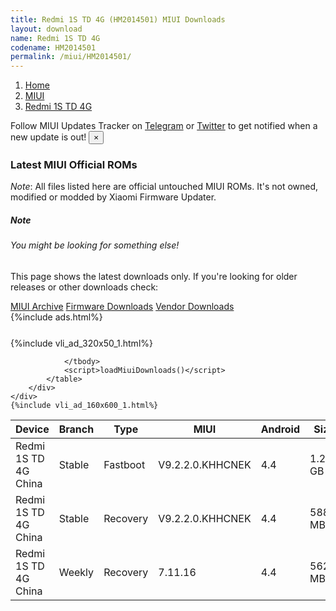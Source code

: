 ```yaml
---
title: Redmi 1S TD 4G (HM2014501) MIUI Downloads
layout: download
name: Redmi 1S TD 4G
codename: HM2014501
permalink: /miui/HM2014501/
---
```

<nav aria-label="breadcrumb">
    <ol class="breadcrumb">
        <li class="breadcrumb-item"><a href="/">Home</a></li>
        <li class="breadcrumb-item"><a href="/miui/">MIUI</a></li>
        <li class="breadcrumb-item active" aria-current="page"><a href="/miui/HM2014501/">Redmi 1S TD 4G</a></li>
    </ol>
</nav>
<div class="alert alert-primary alert-dismissible fade show" role="alert">
    Follow MIUI Updates Tracker on <a href="https://t.me/MIUIUpdatesTracker" class="alert-link">Telegram</a>
     or <a href="https://twitter.com/MiFwUpdater" class="alert-link">Twitter</a> to get notified when a new update is out!
    <button type="button" class="close" data-dismiss="alert" aria-label="Close">
        <span aria-hidden="true">&times;</span>
    </button>
</div>

### Latest MIUI Official ROMs
*Note*: All files listed here are official untouched MIUI ROMs. It's not owned, modified or modded by Xiaomi Firmware Updater.
<div class="card">
  <div class="card-body">
    <h5 class="card-title">Note</h5>
    <h6 class="card-subtitle mb-2 text-muted">You might be looking for something else!</h6>
    <p class="card-text">This page shows the latest downloads only.
     If you're looking for older releases or other downloads check:</p>
    <a href="/archive/miui/HM2014501/" class="card-link">MIUI Archive</a>
    <a href="/firmware/HM2014501/" class="card-link">Firmware Downloads</a>
    <a href="/vendor/HM2014501/" class="card-link">Vendor Downloads</a>
  </div>
</div>
{%include ads.html%}
<div class="row justify-content-center">
    <div class="col-10">
        <div class="table-responsive-md" style="margin-top: 25px;">
            {%include vli_ad_320x50_1.html%}
            <table id="miui" class="display dt-responsive nowrap compact table table-striped table-hover table-sm">
                <thead class="thead-dark">
                    <tr>
                        <th data-ref="device">Device</th>
                        <th data-ref="branch">Branch</th>
                        <th data-ref="type">Type</th>
                        <th data-ref="miui">MIUI</th>
                        <th data-ref="android">Android</th>
                        <th data-ref="size">Size</th>
                        <th data-ref="size">Date</th>
                        <th data-ref="link">Link</th>
                    </tr>
                </thead>
                <tbody>
                <tr><td>Redmi 1S TD 4G China</td><td>Stable</td><td>Fastboot</td><td>V9.2.2.0.KHHCNEK</td><td>4.4</td><td>1.2 GB</td><td>2018-09-07</td><td><a href="/miui/HM2014501/stable/V9.2.2.0.KHHCNEK/">Download</a></td></tr>
<tr><td>Redmi 1S TD 4G China</td><td>Stable</td><td>Recovery</td><td>V9.2.2.0.KHHCNEK</td><td>4.4</td><td>588.7 MB</td><td>2018-09-07</td><td><a href="/miui/HM2014501/stable/V9.2.2.0.KHHCNEK/">Download</a></td></tr>
<tr><td>Redmi 1S TD 4G China</td><td>Weekly</td><td>Recovery</td><td>7.11.16</td><td>4.4</td><td>562.6 MB</td><td>2017-11-15</td><td><a href="/miui/HM2014501/weekly/7.11.16/">Download</a></td></tr>

                </tbody>
                <script>loadMiuiDownloads()</script>
            </table>
        </div>
    </div>
    {%include vli_ad_160x600_1.html%}
</div>
